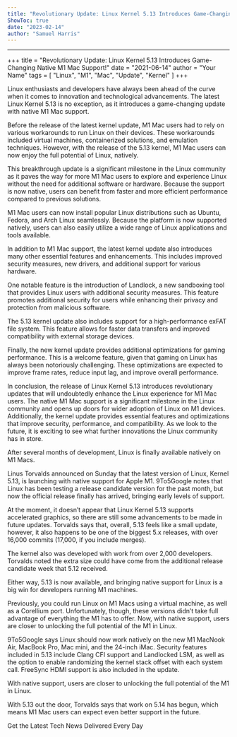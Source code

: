 ```yaml
---
title: "Revolutionary Update: Linux Kernel 5.13 Introduces Game-Changing Native M1 Mac Support!"
ShowToc: true 
date: "2023-02-14"
author: "Samuel Harris"
---
```

*****
+++
title = "Revolutionary Update: Linux Kernel 5.13 Introduces Game-Changing Native M1 Mac Support!"
date = "2021-06-14"
author = "Your Name"
tags = [
    "Linux",
    "M1",
    "Mac",
    "Update",
    "Kernel"
]
+++

Linux enthusiasts and developers have always been ahead of the curve when it comes to innovation and technological advancements. The latest Linux Kernel 5.13 is no exception, as it introduces a game-changing update with native M1 Mac support.

Before the release of the latest kernel update, M1 Mac users had to rely on various workarounds to run Linux on their devices. These workarounds included virtual machines, containerized solutions, and emulation techniques. However, with the release of the 5.13 kernel, M1 Mac users can now enjoy the full potential of Linux, natively.

This breakthrough update is a significant milestone in the Linux community as it paves the way for more M1 Mac users to explore and experience Linux without the need for additional software or hardware. Because the support is now native, users can benefit from faster and more efficient performance compared to previous solutions.

M1 Mac users can now install popular Linux distributions such as Ubuntu, Fedora, and Arch Linux seamlessly. Because the platform is now supported natively, users can also easily utilize a wide range of Linux applications and tools available.

In addition to M1 Mac support, the latest kernel update also introduces many other essential features and enhancements. This includes improved security measures, new drivers, and additional support for various hardware.

One notable feature is the introduction of Landlock, a new sandboxing tool that provides Linux users with additional security measures. This feature promotes additional security for users while enhancing their privacy and protection from malicious software.

The 5.13 kernel update also includes support for a high-performance exFAT file system. This feature allows for faster data transfers and improved compatibility with external storage devices.

Finally, the new kernel update provides additional optimizations for gaming performance. This is a welcome feature, given that gaming on Linux has always been notoriously challenging. These optimizations are expected to improve frame rates, reduce input lag, and improve overall performance.

In conclusion, the release of Linux Kernel 5.13 introduces revolutionary updates that will undoubtedly enhance the Linux experience for M1 Mac users. The native M1 Mac support is a significant milestone in the Linux community and opens up doors for wider adoption of Linux on M1 devices. Additionally, the kernel update provides essential features and optimizations that improve security, performance, and compatibility. As we look to the future, it is exciting to see what further innovations the Linux community has in store.



After several months of development, Linux is finally available natively on M1 Macs.

 

Linus Torvalds announced on Sunday that the latest version of Linux, Kernel 5.13, is launching with native support for Apple M1. 9To5Google notes that Linux has been testing a release candidate version for the past month, but now the official release finally has arrived, bringing early levels of support. 

 

At the moment, it doesn’t appear that Linux Kernel 5.13 supports accelerated graphics, so there are still some advancements to be made in future updates. Torvalds says that, overall, 5.13 feels like a small update, however, it also happens to be one of the biggest 5.x releases, with over 16,000 commits (17,000, if you include merges).

 

The kernel also was developed with work from over 2,000 developers. Torvalds noted the extra size could have come from the additional release candidate week that 5.12 received. 

 

Either way, 5.13 is now available, and bringing native support for Linux is a big win for developers running M1 machines.

 

Previously, you could run Linux on M1 Macs using a virtual machine, as well as a Corellium port. Unfortunately, though, these versions didn’t take full advantage of everything the M1 has to offer. Now, with native support, users are closer to unlocking the full potential of the M1 in Linux. 

 

9To5Google says Linux should now work natively on the new M1 MacNook Air, MacBook Pro, Mac mini, and the 24-inch iMac. Security features included in 5.13 include Clang CFI support and Landlocked LSM, as well as the option to enable randomizing the kernel stack offset with each system call. FreeSync HDMI support is also included in the update.

 
With native support, users are closer to unlocking the full potential of the M1 in Linux.
 

With 5.13 out the door, Torvalds says that work on 5.14 has begun, which means M1 Mac users can expect even better support in the future.

 

Get the Latest Tech News Delivered Every Day



